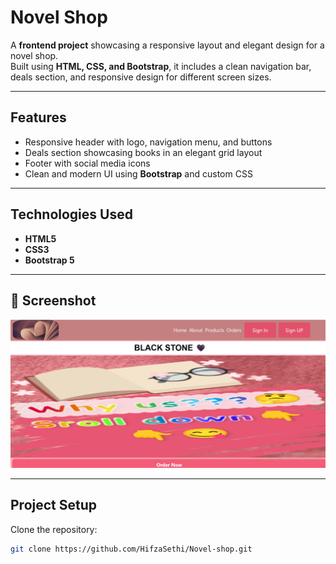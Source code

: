 # Novel Shop

A **frontend project** showcasing a responsive layout and elegant design for a novel shop.  
Built using **HTML, CSS, and Bootstrap**, it includes a clean navigation bar, deals section, and responsive design for different screen sizes.

---

## Features

- Responsive header with logo, navigation menu, and buttons
- Deals section showcasing books in an elegant grid layout
- Footer with social media icons
- Clean and modern UI using **Bootstrap** and custom CSS

---

## Technologies Used

- **HTML5**
- **CSS3**
- **Bootstrap 5**

---

## 📸 Screenshot

![App Screenshot](Screenshot.png)

---

## Project Setup

Clone the repository:

```bash
git clone https://github.com/HifzaSethi/Novel-shop.git
```
